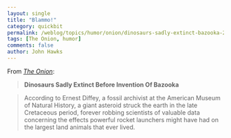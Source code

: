 ```yaml
---
layout: single 
title: "Blammo!" 
category: quickbit
permalink: /weblog/topics/humor/onion/dinosaurs-sadly-extinct-bazooka-2009.html
tags: [The Onion, humor] 
comments: false 
author: John Hawks 
---
```


From <a href="http://www.theonion.com/content/news/dinosaurs_sadly_extinct_before"><i>The Onion</i></a>: 

<blockquote><b>Dinosaurs Sadly Extinct Before Invention Of Bazooka</b></blockquote>

<blockquote>According to Ernest Diffey, a fossil archivist at the American Museum of Natural History, a giant asteroid struck the earth in the late Cretaceous period, forever robbing scientists of valuable data concerning the effects powerful rocket launchers might have had on the largest land animals that ever lived.</blockquote>

